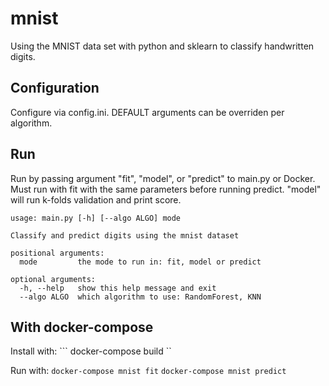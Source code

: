 # mnist
Using the MNIST data set with python and sklearn to classify handwritten digits. 

## Configuration
Configure via config.ini. DEFAULT arguments can be overriden per algorithm. 

## Run 
Run by passing argument "fit", "model", or "predict" to main.py or Docker.
Must run with fit with the same parameters before running predict. 
"model" will run k-folds validation and print score. 

```
usage: main.py [-h] [--algo ALGO] mode

Classify and predict digits using the mnist dataset

positional arguments:
  mode         the mode to run in: fit, model or predict

optional arguments:
  -h, --help   show this help message and exit
  --algo ALGO  which algorithm to use: RandomForest, KNN
 ``` 
 
## With docker-compose

Install with:
``` docker-compose build ``

Run with:
``` docker-compose mnist fit ```
``` docker-compose mnist predict ```



